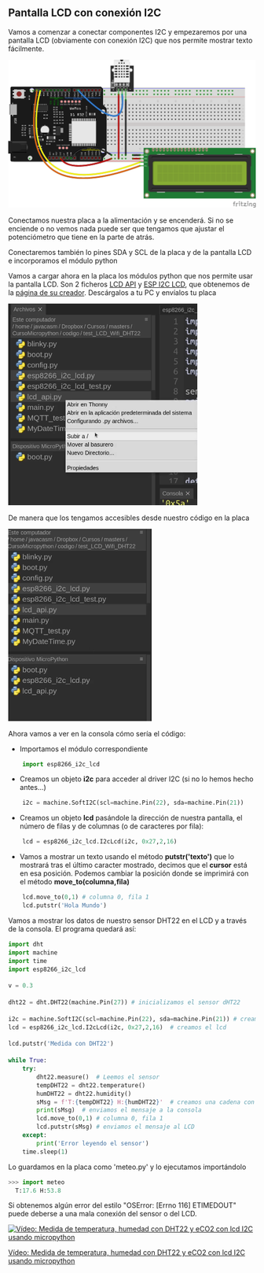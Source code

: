 ## Pantalla LCD con conexión I2C

Vamos a comenzar a conectar componentes I2C y empezaremos por una pantalla LCD (obviamente con conexión I2C) que nos permite mostrar texto fácilmente.

![](./images/wemos_d1_R32_DHT22_LCD_bb.png)

Conectamos nuestra placa a la alimentación y se encenderá. Si no se enciende o no vemos nada puede ser que tengamos que ajustar el potenciómetro que tiene en la parte de atrás.

Conectaremos también lo pines SDA y SCL de la placa y de la pantalla LCD e incorporamos el módulo python

Vamos a cargar ahora en la placa los módulos python que nos permite usar la pantalla LCD. Son 2 ficheros [LCD API](https://raw.githubusercontent.com/javacasm/CursoMicropython/master/codigo/P.MedidorCO2/lcd_api.py) y [ESP I2C LCD](https://raw.githubusercontent.com/javacasm/CursoMicropython/master/codigo/P.MedidorCO2/esp8266_i2c_lcd.py), que obtenemos de la [página de su creador](https://github.com/dhylands/python_lcd). Descárgalos a tu PC y envíalos tu placa

![](./images/thonny_pasando_modulos_lcd.png)

De manera que los tengamos accesibles desde nuestro código en la placa

![](./images/thonny_ficheros_lcd_placa.png)

Ahora vamos a ver en la consola cómo sería el código:

* Importamos el módulo correspondiente
```python
    import esp8266_i2c_lcd 
```

* Creamos un objeto __i2c__ para acceder al driver I2C (si no lo hemos hecho antes...)

```python
    i2c = machine.SoftI2C(scl=machine.Pin(22), sda=machine.Pin(21))
```
* Creamos un objeto __lcd__ pasándole la dirección de nuestra pantalla, el número de filas y de columnas (o de caracteres por fila):

```python
    lcd = esp8266_i2c_lcd.I2cLcd(i2c, 0x27,2,16)
```

* Vamos a mostrar un texto usando el método __putstr('texto')__ que lo mostrará tras el último caracter mostrado, decimos que el **cursor** está en esa posición. Podemos cambiar la posición donde se imprimirá con el método __move_to(columna,fila)__

```python
    lcd.move_to(0,1) # columna 0, fila 1
    lcd.putstr('Hola Mundo')
```
Vamos a mostrar los datos de nuestro sensor DHT22 en el LCD y a través de la consola. El programa quedará así:

```python
import dht
import machine
import time
import esp8266_i2c_lcd

v = 0.3

dht22 = dht.DHT22(machine.Pin(27)) # inicializamos el sensor dHT22

i2c = machine.SoftI2C(scl=machine.Pin(22), sda=machine.Pin(21)) # creamos el acceso al i2c
lcd = esp8266_i2c_lcd.I2cLcd(i2c, 0x27,2,16)  # creamos el lcd

lcd.putstr('Medida con DHT22')

while True:
    try:    
        dht22.measure()  # Leemos el sensor
        tempDHT22 = dht22.temperature()
        humDHT22 = dht22.humidity()
        sMsg = f'T:{tempDHT22} H:{humDHT22}'  # creamos una cadena con el contenido a mostrar
        print(sMsg)  # enviamos el mensaje a la consola
        lcd.move_to(0,1) # columna 0, fila 1
        lcd.putstr(sMsg) # enviamos el mensaje al LCD
    except:
        print('Error leyendo el sensor')
    time.sleep(1)

```

Lo guardamos en la placa como 'meteo.py' y lo ejecutamos importándolo


```python
>>> import meteo
  T:17.6 H:53.8
```

Si obtenemos algún error del estilo "OSError: [Errno 116] ETIMEDOUT" puede deberse a una mala conexión del sensor o del LCD.

[![Vídeo: Medida de temperatura, humedad con DHT22 y eCO2 con lcd I2C usando micropython](https://img.youtube.com/vi/zZJrINrWXQA/0.jpg)](https://drive.google.com/file/d/14tIdReEZ-covfRcG3ewyVr0DP7M9M26q/view?usp=sharing)

[Vídeo: Medida de temperatura, humedad con DHT22 y eCO2 con lcd I2C usando micropython](https://drive.google.com/file/d/14tIdReEZ-covfRcG3ewyVr0DP7M9M26q/view?usp=sharing)


